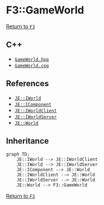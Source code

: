 # F3::GameWorld

[Return to `F3`](/docs/f3.md)

## C++

- [`GameWorld.hpp`](/src/f3/GameWorld.hpp)
- [`GameWorld.cpp`](/src/f3/GameWorld.cpp)

## References

- [`JE::IWorld`](https://github.com/OpenJE/openje/docs/je/IWorld.md)
- [`JE::IComponent`](https://github.com/OpenJE/openje/docs/je/IComponent.md)
- [`JE::IWorldClient`](https://github.com/OpenJE/openje/docs/je/IWorldClient.md)
- [`JE::IWorldServer`](https://github.com/OpenJE/openje/docs/je/IWorldServer.md)
- [`JE::World`](https://github.com/OpenJE/openje/docs/je/World.md)

## Inheritance

```mermaid
graph TD;
    JE::IWorld --> JE::IWorldClient
    JE::IWorld --> JE::IWorldServer
    JE::IComponent --> JE::World
    JE::IWorldClient --> JE::World
    JE::IWorldServer --> JE::World
    JE::World --> F3::GameWorld
```

[Return to `F3`](/docs/f3.md)